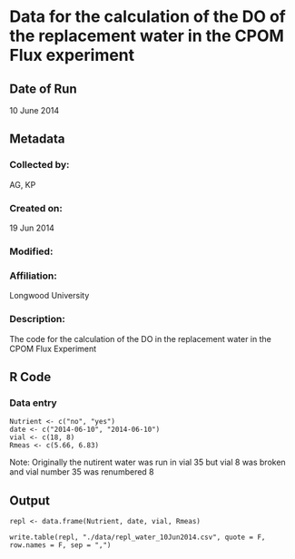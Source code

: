 # Data for the calculation of the DO of the replacement water in the CPOM Flux experiment

## Date of Run 

10 June 2014

## Metadata

### Collected by:

AG, KP

### Created on:

19 Jun 2014

### Modified:

### Affiliation:

Longwood University

### Description: 

The code for the calculation of the DO in the replacement water in the CPOM Flux Experiment

## R Code

### Data entry

    Nutrient <- c("no", "yes")
    date <- c("2014-06-10", "2014-06-10")
    vial <- c(18, 8) 
    Rmeas <- c(5.66, 6.83)

Note: Originally the nutirent water was run in vial 35 but vial 8 was broken and vial number 35 was renumbered 8

## Output

    repl <- data.frame(Nutrient, date, vial, Rmeas)

    write.table(repl, "./data/repl_water_10Jun2014.csv", quote = F, row.names = F, sep = ",")


